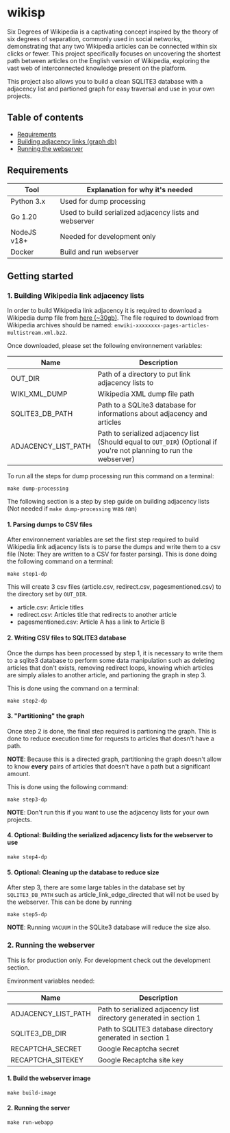 # wikisp

Six Degrees of Wikipedia is a captivating concept inspired by the theory of six degrees of separation, commonly used in social networks, demonstrating that any two Wikipedia articles can be connected within six clicks or fewer. This project specifically focuses on uncovering the shortest path between articles on the English version of Wikipedia, exploring the vast web of interconnected knowledge present on the platform.

This project also allows you to build a clean SQLITE3 database with a adjacency list and partioned graph for easy traversal and use in your own projects.

## Table of contents

- [Requirements](#requirements)
- [Building adjacency links (graph db)](#1-building-wikipedia-link-adjacency-lists)
- [Running the webserver](#2-running-the-webserver)

## Requirements

| Tool| Explanation for why it's needed |
| ---  | ----------- |
| Python 3.x | Used for dump processing |
| Go 1.20 | Used to build serialized adjacency lists and webserver |
| NodeJS v18+ | Needed for development only |
| Docker | Build and run webserver |

## Getting started

### 1. Building Wikipedia link adjacency lists

In order to build Wikipedia link adjacency it is required to download a Wikipedia dump file from [here (~30gb)](https://dumps.wikimedia.org/backup-index.html). The file required to download from Wikipedia archives should be named: `enwiki-xxxxxxxx-pages-articles-multistream.xml.bz2`.

Once downloaded, please set the following environnement variables:

| Name | Description |
| ---  | ----------- |
| OUT_DIR | Path of a directory to put link adjacency lists to |
| WIKI_XML_DUMP | Wikipedia XML dump file path |
| SQLITE3_DB_PATH | Path to a SQLite3 database for informations about adjacency and articles |
| ADJACENCY_LIST_PATH | Path to serialized adjacency list (Should equal to `OUT_DIR`) (Optional if you're not planning to run the webserver) |


To run all the steps for dump processing run this command on a terminal:

```
make dump-processing
```

The following section is a step by step guide on building adjacency lists (Not needed if `make dump-processing` was ran)

#### 1. Parsing dumps to CSV files
After environnement variables are set the first step required to build Wikipedia link adjacency lists is to parse the dumps and write them to a csv file (Note: They are written to a CSV for faster parsing). This is done doing the following command on a terminal:

```
make step1-dp
```

This will create 3 csv files (article.csv, redirect.csv, pagesmentioned.csv) to the directory set by `OUT_DIR`.

* article.csv: Article titles
* redirect.csv: Articles title that redirects to another article
* pagesmentioned.csv: Article A has a link to Article B

#### 2. Writing CSV files to SQLITE3 database
Once the dumps has been processed by step 1, it is necessary to write them to a sqlite3 database to perform some data manipulation such as deleting articles that don't exists, removing redirect loops, knowing which articles are simply aliales to another article, and partioning the graph in step 3.

This is done using the command on a terminal:

```
make step2-dp
```

#### 3. "Partitioning" the graph
Once step 2 is done, the final step required is partioning the graph. This is done to reduce execution time for requests to articles that doesn't have a path.

**NOTE**: Because this is a directed graph, partitioning the graph doesn't allow to know **every** pairs of articles that doesn't have a path but a significant amount.

This is done using the following command:
```
make step3-dp
```

**NOTE**: Don't run this if you want to use the adjacency lists for your own projects.

#### 4. Optional: Building the serialized adjacency lists for the webserver to use

```
make step4-dp
```

#### 5. Optional: Cleaning up the database to reduce size
After step 3, there are some large tables in the database set by `SQLITE3_DB_PATH` such as article_link_edge_directed that will not be used by the webserver. This can be done by running

```
make step5-dp
```

**NOTE**: Running `VACUUM` in the SQLite3 database will reduce the size also.

### 2. Running the webserver

This is for production only. For development check out the development section.

Environment variables needed:

| Name | Description |
| ---  | ----------- |
| ADJACENCY_LIST_PATH | Path to serialized adjacency list directory generated in section 1|
| SQLITE3_DB_DIR | Path to SQLITE3 database directory generated in section 1 |
| RECAPTCHA_SECRET | Google Recaptcha secret |
| RECAPTCHA_SITEKEY | Google Recaptcha site key|

#### 1. Build the webserver image

```
make build-image
```

#### 2. Running the server

```
make run-webapp
```